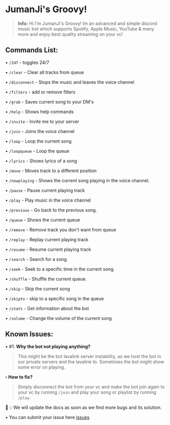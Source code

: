# JumanJi's Groovy!
> **Info:** Hi I'm JumanJi's Groovy! Im an advanced and simple discord music bot which supports Spotify, Apple Music, YouTube & many more and enjoy best quality streaming on your vc!

## Commands List:
• `/247` - toggles 24/7

• `/clear` - Clear all tracks from queue

• `/disconnect` - Stops the music and leaves the voice channel

• `/filters` - add or remove filters

• `/grab` - Saves current song to your DM's

• `/help` - Shows help commands

• `/invite` - Invite me to your server

• `/join` - Joins the voice channel

• `/loop` - Loop the current song

• `/loopqueue` - Loop the queue

• `/lyrics` - Shows lyrics of a song

• `/move` - Moves track to a different position

• `/nowplaying` - Shows the current song playing in the voice channel.

• `/pause` - Pause current playing track

• `/play` - Play music in the voice channel

• `/previous` - Go back to the previous song.

• `/queue` - Shows the current queue

• `/remove` - Remove track you don't want from queue

• `/replay` - Replay current playing track

• `/resume` - Resume current playing track

• `/search` - Search for a song

• `/seek` - Seek to a specific time in the current song.

• `/shuffle` - Shuffle the current queue.

• `/skip` - Skip the current song

• `/skipto` - skip to a specific song in the queue

• `/stats` - Get information about the bot

• `/volume` - Change the volume of the current song

## Known Issues:
• #1. **Why the bot not playing anything?**
> This might be the bot lavalink server instability, as we host the bot in our private servers and the lavalink to. Sometimes the bot might show some error on playing.

› **How to fix?**
> Simply disconnect the bot from your vc and make the bot join again to your vc by running `/join` and play your song or playlist by running `/play`. 


🌿 :: We will update the docs as soon as we find more bugs and its solution.

• You can submit your issue here [issues](https://discord.io/jumanjihub)
